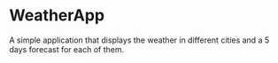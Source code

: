# WeatherApp
A simple application that displays the weather in different cities and a 5 days forecast for each of them.
